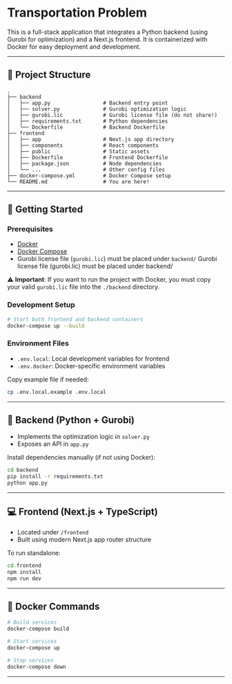 # Transportation Problem

This is a full-stack application that integrates a Python backend (using Gurobi for optimization) and a Next.js frontend. It is containerized with Docker for easy deployment and development.

---

## 📁 Project Structure
```
.
├── backend
│   ├── app.py                 # Backend entry point
│   ├── solver.py              # Gurobi optimization logic
│   ├── gurobi.lic             # Gurobi license file (do not share!)
│   ├── requirements.txt       # Python dependencies
│   └── Dockerfile             # Backend Dockerfile
├── frontend
│   ├── app                    # Next.js app directory
│   ├── components             # React components
│   ├── public                 # Static assets
│   ├── Dockerfile             # Frontend Dockerfile
│   ├── package.json           # Node dependencies
│   └── ...                    # Other config files
├── docker-compose.yml         # Docker Compose setup
└── README.md                  # You are here!

````

---

## 🚀 Getting Started

### Prerequisites

- [Docker](https://www.docker.com/)
- [Docker Compose](https://docs.docker.com/compose/)
- Gurobi license file (`gurobi.lic`) must be placed under `backend/`
Gurobi license file (gurobi.lic) must be placed under backend/

⚠️ **Important**: If you want to run the project with Docker, you must copy your valid `gurobi.lic` file into the `./backend` directory.
### Development Setup

```bash
# Start both frontend and backend containers
docker-compose up --build
````

### Environment Files

* `.env.local`: Local development variables for frontend
* `.env.docker`: Docker-specific environment variables

Copy example file if needed:

```bash
cp .env.local.example .env.local
```

---

## 🧠 Backend (Python + Gurobi)

* Implements the optimization logic in `solver.py`
* Exposes an API in `app.py`

Install dependencies manually (if not using Docker):

```bash
cd backend
pip install -r requirements.txt
python app.py
```

---

## 💻 Frontend (Next.js + TypeScript)

* Located under `/frontend`
* Built using modern Next.js app router structure

To run standalone:

```bash
cd frontend
npm install
npm run dev
```

---

## 🐳 Docker Commands
```bash
# Build services
docker-compose build

# Start services
docker-compose up

# Stop services
docker-compose down
```
---
